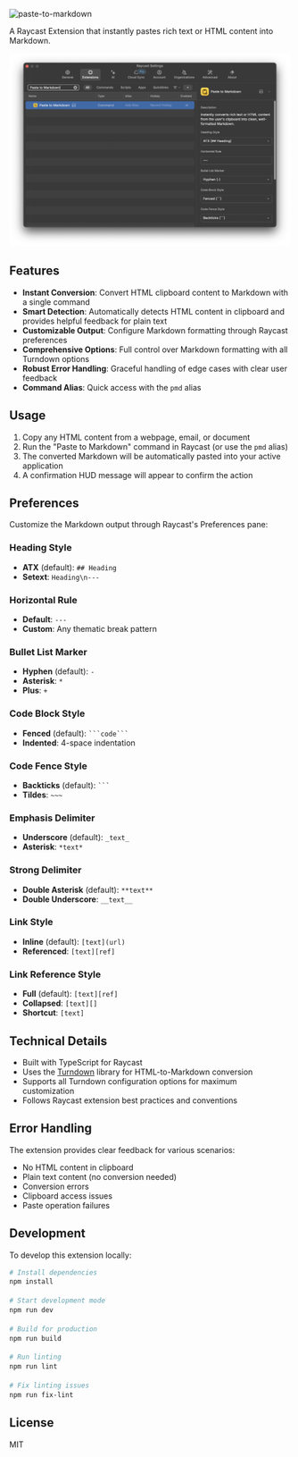 ![paste-to-markdown](https://socialify.git.ci/wei/paste-to-markdown/image?description=1&font=JetBrains+Mono&language=1&logo=https%3A%2F%2Fcdn.jsdelivr.net%2Fgh%2Fwei%2Fpaste-to-markdown%2Fassets%2Fextension-icon.png&name=1&owner=1&pattern=Plus&theme=Auto)

A Raycast Extension that instantly pastes rich text or HTML content into Markdown.

![Settings Screenshot](./assets/preferences-screenshot.png)

## Features

- **Instant Conversion**: Convert HTML clipboard content to Markdown with a single command
- **Smart Detection**: Automatically detects HTML content in clipboard and provides helpful feedback for plain text
- **Customizable Output**: Configure Markdown formatting through Raycast preferences
- **Comprehensive Options**: Full control over Markdown formatting with all Turndown options
- **Robust Error Handling**: Graceful handling of edge cases with clear user feedback
- **Command Alias**: Quick access with the `pmd` alias

## Usage

1. Copy any HTML content from a webpage, email, or document
2. Run the "Paste to Markdown" command in Raycast (or use the `pmd` alias)
3. The converted Markdown will be automatically pasted into your active application
4. A confirmation HUD message will appear to confirm the action

## Preferences

Customize the Markdown output through Raycast's Preferences pane:

### Heading Style

- **ATX** (default): `## Heading`
- **Setext**: `Heading\n---`

### Horizontal Rule

- **Default**: `---`
- **Custom**: Any thematic break pattern

### Bullet List Marker

- **Hyphen** (default): `-`
- **Asterisk**: `*`
- **Plus**: `+`

### Code Block Style

- **Fenced** (default): ` ```code``` `
- **Indented**: 4-space indentation

### Code Fence Style

- **Backticks** (default): ` ``` `
- **Tildes**: `~~~`

### Emphasis Delimiter

- **Underscore** (default): `_text_`
- **Asterisk**: `*text*`

### Strong Delimiter

- **Double Asterisk** (default): `**text**`
- **Double Underscore**: `__text__`

### Link Style

- **Inline** (default): `[text](url)`
- **Referenced**: `[text][ref]`

### Link Reference Style

- **Full** (default): `[text][ref]`
- **Collapsed**: `[text][]`
- **Shortcut**: `[text]`

## Technical Details

- Built with TypeScript for Raycast
- Uses the [Turndown](https://github.com/mixmark-io/turndown) library for HTML-to-Markdown conversion
- Supports all Turndown configuration options for maximum customization
- Follows Raycast extension best practices and conventions

## Error Handling

The extension provides clear feedback for various scenarios:

- No HTML content in clipboard
- Plain text content (no conversion needed)
- Conversion errors
- Clipboard access issues
- Paste operation failures

## Development

To develop this extension locally:

```bash
# Install dependencies
npm install

# Start development mode
npm run dev

# Build for production
npm run build

# Run linting
npm run lint

# Fix linting issues
npm run fix-lint
```

## License

MIT
